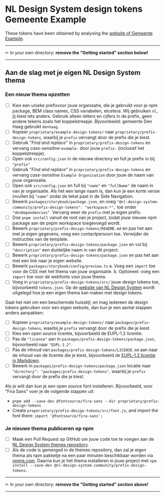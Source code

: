# NL Design System design tokens Gemeente Example

These tokens have been obtained by analysing the [website of Gemeente Example](https://www.example.com/).

---

✂ In your own directory: **remove the "Getting started" section below!**

---

## Aan de slag met je eigen NL Design System thema

### Een nieuw thema opzetten

- [ ] Kies een unieke prefixvoor jouw organisatie, die je gebruikt voor je npm package, BEM class names, CSS variabelen, etcetera. Wij gebruiken `nl`, jij kiest iets anders. Gebruik alleen letters en cijfers in de prefix, geen andere tekens zoals het koppelstreepje. Bijvoorbeeld: gemeente Den Haag gebruikt `denhaag`.
- [ ] Kopieer `proprietary/example-design-tokens/` naar `proprietary/prefix-design-tokens`, waarbij je `prefix` vervangt door de prefix die je kiest.
- [ ] Gebruik "_Find and replace_" in `proprietary/prefix-design-tokens` en vervang _case-sensitive_ `example-` door jouw `prefix-` (inclusief het koppelstreepje).
- [ ] Open ook `src/config.json` in de nieuwe directory en full je prefix in bij `"prefix"`
- [ ] Gebruik "_Find and replace_" in `proprietary/prefix-design-tokens` en vervang _case-sensitive_ `Example Organisation` door jouw de naam van jouw organisatie.
- [ ] Open ook `src/config.json` en full bij `"name"` en `"fullName"` de naam in van je organisatie. Als het een lange naam is, dan kun je een korte versie invullen bij `"name"` zodat de tekst past in de Side Navigation.
- [ ] Bewerk `packages/storybook/package.json`, en voeg `"@nl-design-system-community/prefix-design-tokens": "workspace:*",` toe onder `"devDependencies"`. Vervang weer de `prefix` met je eigen prefix.
- [ ] Doe `pnpm install` vanuit de root van je project, zodat jouw nieuwe npm package aan de pnpm workspace toegevoegd wordt.
- [ ] Bewerk `proprietary/prefix-design-tokens/README.md` en pas het aan met je eigen gegevens, voeg een contactpersoon toe. Verwijder de instructies van de template.
- [ ] Bewerk `proprietary/prefix-design-tokens/package.json` en vul bij `"description"` een duidelijke naam in van dit project.
- [ ] Bewerk `proprietary/prefix-design-tokens/package.json` en pas het aan met een link naar je eigen website.
- [ ] Bewerk `packages/storybook/config/preview.ts`
      a. Voeg een `import` toe voor de CSS met het thema van jouw organisatie.
      b. Optioneel: voeg een `import` toe voor de webfonts voor jouw thema.
- [ ] Voeg in `proprietary/prefix-design-tokens/src/` jouw design tokens toe, bijvoorbeeld `tokens.json`. Op de [website van NL Design System](https://nldesignsystem.nl/) wordt uitgelegd hoe je een eigen thema kan maken met design tokens.

Gaat het niet om een beschermde huisstijl, en mag iedereen de design tokens gebruiken voor een eigen website, dan kun je een aantal stappen anders aanpakken:

- [ ] Kopieer `proprietary/example-design-tokens/` naar `packages/prefix-design-tokens`, waarbij je `prefix` vervangt door de prefix die je kiest.
- [ ] Kies een open source licentie, bijvoorbeeld de EUPL-1.2 licentie.
- [ ] Pas de `"license"` aan in `packages/prefix-design-tokens/package.json`, bijvoorbeeld naar `"EUPL-1.2"`.
- [ ] Pas de inhoud van `packages/prefix-design-tokens/LICENSE.md` aan naar de inhoud van de licentie die je kiest, bijvoorbeeld de [EUPL-1.2 licentie in Markdown](../../LICENSE.md).
- [ ] Bewerk in `packages/prefix-design-tokens/package.json` locatie naar `"directory": "packages/prefix-design-tokens"`, waarbij je `prefix` vervangt door de prefix die je kiest.

Als je wilt dan kun je een open source font installeren. Bijvoorbeeld, voor "Fira Sans" voer je de volgende stappen uit:

- `pnpm add --save-dev @fontsource/fira-sans --dir proprietary/prefix-design-tokens`
- Create `properietary/prefix-design-tokens/src/font.js`, and import the font there: `import '@fontsource/fira-sans';`

### Je nieuwe thema publiceren op npm

- [ ] Maak een Pull Request op GitHub om jouw code toe te voegen aan de [NL Design System themes repository](http://github.com/nl-design-system/themes).
- [ ] Als de code is gemerged in de themes repository, dan zal je eigen thema als npm pakketje na een paar minuten beschikbaar worden via [npmjs.com](http://npmjs.com). Daarna kun je het thema installeren in jouw project met `npm install --save-dev @nl-design-system-community/prefix-design-tokens`.

---

✂ In your own directory: **remove the "Getting started" section above!**

---
